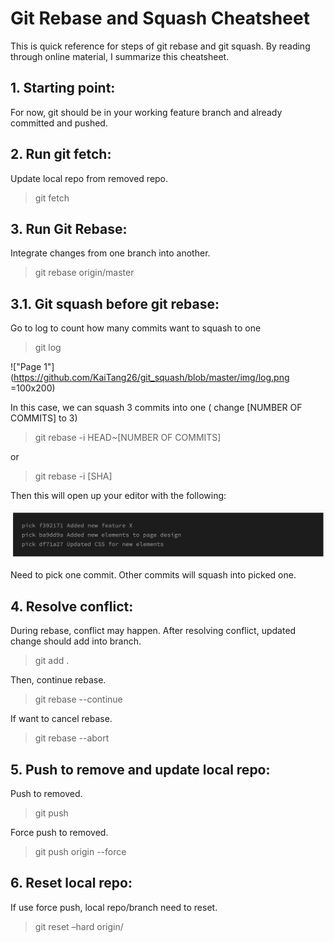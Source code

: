 # Git Rebase and Squash Cheatsheet

This is quick reference for steps of git rebase and git squash. By reading through online material, I summarize this cheatsheet.

## 1. Starting point:

For now, git should be in your working feature branch and already committed and pushed.

## 2. Run git fetch:

Update local repo from removed repo.

> git fetch

## 3. Run Git Rebase:

Integrate changes from one branch into another.

> git rebase origin/master

## 3.1. Git squash before git rebase:

Go to log to count how many commits want to squash to one

> git log

!["Page 1"](https://github.com/KaiTang26/git_squash/blob/master/img/log.png =100x200)

In this case, we can squash 3 commits into one ( change [NUMBER OF COMMITS] to 3)

> git rebase -i HEAD~[NUMBER OF COMMITS]

or

> git rebase -i [SHA]

Then this will open up your editor with the following:

!["Page 2"](https://github.com/KaiTang26/git_squash/blob/master/img/vim.png)

Need to pick one commit. Other commits will squash into picked one.

## 4. Resolve conflict:

During rebase, conflict may happen. After resolving conflict, updated change should add into branch.

> git add .

Then, continue rebase.

> git rebase --continue

If want to cancel rebase.

> git rebase --abort

## 5. Push to remove and update local repo:

Push to removed.

> git push

Force push to removed.

> git push origin <branchName> --force

## 6. Reset local repo:

If use force push, local repo/branch need to reset.

> git reset –hard origin/<branch name>
